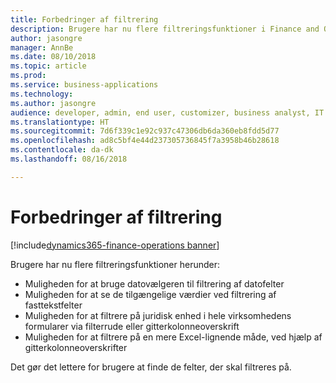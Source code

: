 ```yaml
---
title: Forbedringer af filtrering
description: Brugere har nu flere filtreringsfunktioner i Finance and Operations.
author: jasongre
manager: AnnBe
ms.date: 08/10/2018
ms.topic: article
ms.prod: 
ms.service: business-applications
ms.technology: 
ms.author: jasongre
audience: developer, admin, end user, customizer, business analyst, IT pro
ms.translationtype: HT
ms.sourcegitcommit: 7d6f339c1e92c937c47306db6da360eb8fdd5d77
ms.openlocfilehash: ad8c5bf4e44d237305736845f7a3958b46b28618
ms.contentlocale: da-dk
ms.lasthandoff: 08/16/2018

---
```


# <a name="filtering-enhancements"></a>Forbedringer af filtrering

[!include[dynamics365-finance-operations banner](../includes/dynamics365-finance-operations.md)]

Brugere har nu flere filtreringsfunktioner herunder: 
- Muligheden for at bruge datovælgeren til filtrering af datofelter
- Muligheden for at se de tilgængelige værdier ved filtrering af fasttekstfelter
- Muligheden for at filtrere på juridisk enhed i hele virksomhedens formularer via filterrude eller gitterkolonneoverskrift
- Muligheden for at filtrere på en mere Excel-lignende måde, ved hjælp af gitterkolonneoverskrifter

Det gør det lettere for brugere at finde de felter, der skal filtreres på.

